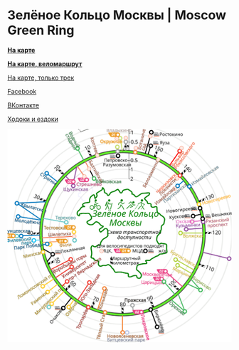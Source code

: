 # Зелёное Кольцо Москвы | Moscow Green Ring #

**[На карте](totrack/)**

**[На карте, веломаршрут](tocycling/)**

[На карте, только трек](totrackonly/)

[Facebook](https://www.facebook.com/groups/415558512150007)

[ВКонтакте](https://vk.com/club179530397)

[Ходоки и ездоки](zkm-champs.md)

![Транспортная доступность](zkm-transport-map.svg)
